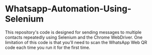 # Whatsapp-Automation-Using-Selenium

This repository's code is designed for sending messages to multiple contacts repeatedly using Selenium and the Chrome WebDriver. One limitation of this code is that you'll need to scan the WhatsApp Web QR code each time you run it for the first time.

